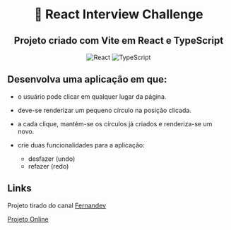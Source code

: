 <div align="center">

# :muscle: React Interview Challenge

## Projeto criado com Vite em React e TypeScript

   <img alt="React" src="https://img.shields.io/badge/React-20232A?style=for-the-badge&logo=react&logoColor=61DAFB">
  <img alt="TypeScript" src="https://img.shields.io/badge/TypeScript-007ACC?style=for-the-badge&logo=typescript&logoColor=white">

</div>

## Desenvolva uma aplicação em que:

- o usuário pode clicar em qualquer lugar da página.
- deve-se renderizar um pequeno círculo na posição clicada.
- a cada clique, mantém-se os círculos já criados e renderiza-se um novo.
- crie duas funcionalidades para a aplicação:

  - desfazer (undo)
  - refazer (redo)

## Links

<p>Projeto tirado do canal <a href="https://www.youtube.com/watch?v=qmZLWBOOfVQ&t=1s">Fernandev</a></p>
<p><a href="https://raphael-da-silva-react-challenge-1.netlify.app/">Projeto Online</a></p>
